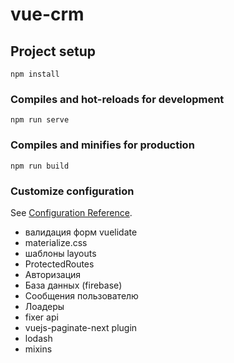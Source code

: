 # vue-crm

## Project setup

```
npm install
```

### Compiles and hot-reloads for development

```
npm run serve
```

### Compiles and minifies for production

```
npm run build
```

### Customize configuration

See [Configuration Reference](https://cli.vuejs.org/config/).

- валидация форм vuelidate
- materialize.css
- шаблоны layouts
- ProtectedRoutes
- Авторизация
- База данных (firebase)
- Сообщения пользователю
- Лоадеры
- fixer api
- vuejs-paginate-next plugin
- lodash
- mixins
